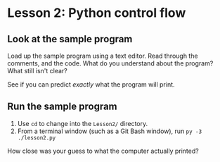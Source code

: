 # Lesson 2: Python control flow

## Look at the sample program

Load up the sample program using a text editor.  Read through the comments,
and the code.  What do you understand about the program?  What still isn't
clear?

See if you can predict *exactly* what the program will print.

## Run the sample program

1. Use `cd` to change into the `Lesson2/` directory.
1. From a terminal window (such as a Git Bash window), run `py -3 ./lesson2.py`

How close was your guess to what the computer actually printed?
